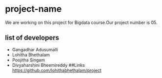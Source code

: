 # project-name
We are working on this project for Bigdata course.Our project number is 05. 
## list of developers
- Gangadhar Adusumalli
- Lohitha Bhethalam
- Poojitha Singam
- Divyaharshini Bheemireddy
##Links
 https://github.com/lohithabhethalam/project
